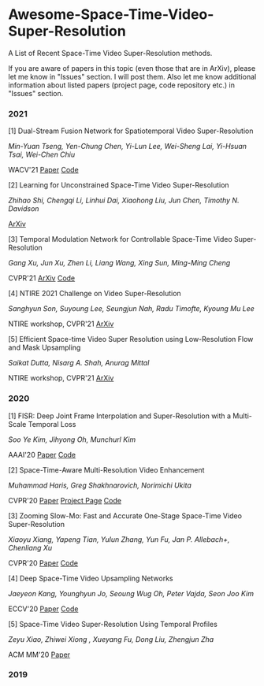 # Awesome-Space-Time-Video-Super-Resolution
A List of Recent Space-Time Video Super-Resolution methods.

If you are aware of papers in this topic (even those that are in ArXiv), please let me know in "Issues" section. I will post them.
Also let me know additional information about listed papers (project page, code repository etc.) in "Issues" section.

### 2021
[1] Dual-Stream Fusion Network for Spatiotemporal Video Super-Resolution

  _Min-Yuan Tseng, Yen-Chung Chen, Yi-Lun Lee, Wei-Sheng Lai, Yi-Hsuan Tsai, Wei-Chen Chiu_
  
  WACV'21 [Paper](https://openaccess.thecvf.com/content/WACV2021/papers/Tseng_Dual-Stream_Fusion_Network_for_Spatiotemporal_Video_Super-Resolution_WACV_2021_paper.pdf) [Code](https://github.com/TMYuan/Dual-Stream-Fusion-Network)
  
[2] Learning for Unconstrained Space-Time Video Super-Resolution 

_Zhihao Shi, Chengqi Li, Linhui Dai, Xiaohong Liu, Jun Chen, Timothy N. Davidson_

[ArXiv](https://arxiv.org/pdf/2102.13011.pdf)

[3] Temporal Modulation Network for Controllable Space-Time Video Super-Resolution

_Gang Xu, Jun Xu, Zhen Li, Liang Wang, Xing Sun, Ming-Ming Cheng_

CVPR'21 [ArXiv](https://arxiv.org/abs/2104.10642) [Code](https://github.com/CS-GangXu/TMNet)

[4] NTIRE 2021 Challenge on Video Super-Resolution

_Sanghyun Son, Suyoung Lee, Seungjun Nah, Radu Timofte, Kyoung Mu Lee_

NTIRE workshop, CVPR'21 [ArXiv](https://arxiv.org/abs/2104.14852)

[5] Efficient Space-time Video Super Resolution using Low-Resolution Flow and Mask Upsampling

_Saikat Dutta, Nisarg A. Shah, Anurag Mittal_

NTIRE workshop, CVPR'21 [ArXiv](https://arxiv.org/abs/2104.05778)


### 2020
[1] FISR: Deep Joint Frame Interpolation and Super-Resolution with a Multi-Scale Temporal Loss

  _Soo Ye Kim, Jihyong Oh, Munchurl Kim_

  AAAI'20 [Paper](https://ojs.aaai.org//index.php/AAAI/article/view/6788) [Code](https://github.com/JihyongOh/FISR)

[2] Space-Time-Aware Multi-Resolution Video Enhancement

  _Muhammad Haris, Greg Shakhnarovich, Norimichi Ukita_

  CVPR'20 [Paper](https://alterzero.github.io/projects/star_cvpr2020.pdf) [Project Page](https://alterzero.github.io/projects/STAR.html) [Code](https://github.com/alterzero/STARnet)

[3] Zooming Slow-Mo: Fast and Accurate One-Stage Space-Time Video Super-Resolution

  _Xiaoyu Xiang, Yapeng Tian, Yulun Zhang, Yun Fu, Jan P. Allebach+, Chenliang Xu_
  
  CVPR'20 [Paper](https://arxiv.org/abs/2002.11616) [Code](https://github.com/Mukosame/Zooming-Slow-Mo-CVPR-2020)
  
[4] Deep Space-Time Video Upsampling Networks

  _Jaeyeon Kang, Younghyun Jo, Seoung Wug Oh, Peter Vajda, Seon Joo Kim_
  
  ECCV'20 [Paper](https://arxiv.org/abs/2004.02432) [Code](https://github.com/JaeYeonKang/STVUN-Pytorch)
  
[5] Space-Time Video Super-Resolution Using Temporal Profiles

  _Zeyu  Xiao, Zhiwei  Xiong , Xueyang  Fu, Dong  Liu, Zhengjun  Zha_
  
  ACM MM'20 [Paper](https://xueyangfu.github.io/paper/2020/MM.pdf)

### 2019
